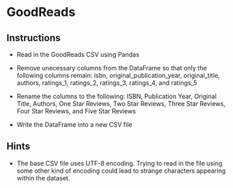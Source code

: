 # GoodReads

## Instructions

* Read in the GoodReads CSV using Pandas

* Remove unecessary columns from the DataFrame so that only the following columns remain: isbn, original_publication_year, original_title, authors, ratings_1, ratings_2, ratings_3, ratings_4, and ratings_5

* Rename the columns to the following: ISBN, Publication Year, Original Title, Authors, One Star Reviews, Two Star Reviews, Three Star Reviews, Four Star Reviews, and Five Star Reviews

* Write the DataFrame into a new CSV file

## Hints

* The base CSV file uses UTF-8 encoding. Trying to read in the file using some other kind of encoding could lead to strange characters appearing within the dataset.